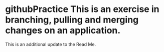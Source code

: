# githubPractice This is an exercise in branching, pulling and merging changes on an application.
This is an additional update to the Read Me.

